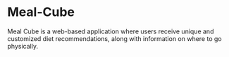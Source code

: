 # Meal-Cube

Meal Cube is a web-based application where users receive unique and customized diet recommendations, along with information on where to go physically.